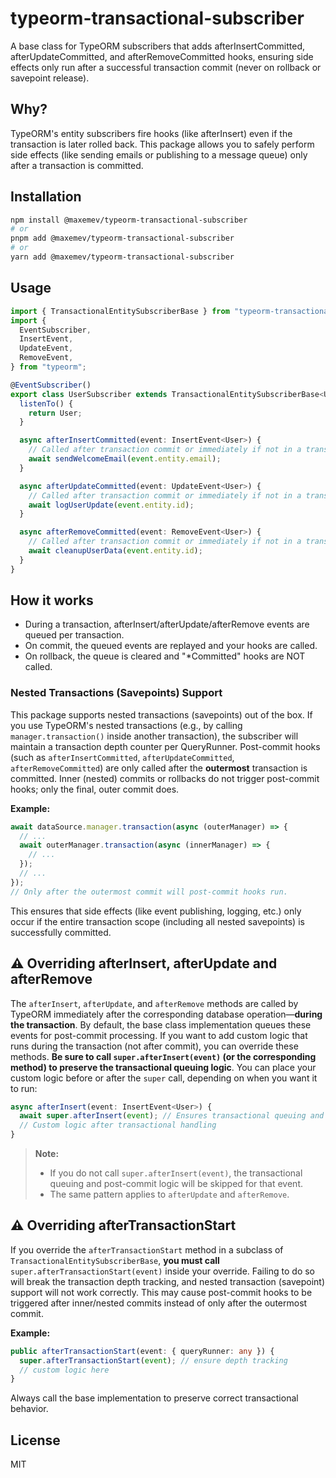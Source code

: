 # typeorm-transactional-subscriber

A base class for TypeORM subscribers that adds afterInsertCommitted, afterUpdateCommitted, and afterRemoveCommitted hooks, ensuring side effects only run after a successful transaction commit (never on rollback or savepoint release).

## Why?

TypeORM's entity subscribers fire hooks (like afterInsert) even if the transaction is later rolled back. This package allows you to safely perform side effects (like sending emails or publishing to a message queue) only after a transaction is committed.

## Installation

```sh
npm install @maxemev/typeorm-transactional-subscriber
# or
pnpm add @maxemev/typeorm-transactional-subscriber
# or
yarn add @maxemev/typeorm-transactional-subscriber
```

## Usage

```ts
import { TransactionalEntitySubscriberBase } from "typeorm-transactional-subscriber";
import {
  EventSubscriber,
  InsertEvent,
  UpdateEvent,
  RemoveEvent,
} from "typeorm";

@EventSubscriber()
export class UserSubscriber extends TransactionalEntitySubscriberBase<User> {
  listenTo() {
    return User;
  }

  async afterInsertCommitted(event: InsertEvent<User>) {
    // Called after transaction commit or immediately if not in a transaction
    await sendWelcomeEmail(event.entity.email);
  }

  async afterUpdateCommitted(event: UpdateEvent<User>) {
    // Called after transaction commit or immediately if not in a transaction
    await logUserUpdate(event.entity.id);
  }

  async afterRemoveCommitted(event: RemoveEvent<User>) {
    // Called after transaction commit or immediately if not in a transaction
    await cleanupUserData(event.entity.id);
  }
}
```

## How it works

- During a transaction, afterInsert/afterUpdate/afterRemove events are queued per transaction.
- On commit, the queued events are replayed and your hooks are called.
- On rollback, the queue is cleared and "\*Committed" hooks are NOT called.

### Nested Transactions (Savepoints) Support

This package supports nested transactions (savepoints) out of the box. If you use TypeORM's nested transactions (e.g., by calling `manager.transaction()` inside another transaction), the subscriber will maintain a transaction depth counter per QueryRunner. Post-commit hooks (such as `afterInsertCommitted`, `afterUpdateCommitted`, `afterRemoveCommitted`) are only called after the **outermost** transaction is committed. Inner (nested) commits or rollbacks do not trigger post-commit hooks; only the final, outer commit does.

**Example:**

```ts
await dataSource.manager.transaction(async (outerManager) => {
  // ...
  await outerManager.transaction(async (innerManager) => {
    // ...
  });
  // ...
});
// Only after the outermost commit will post-commit hooks run.
```

This ensures that side effects (like event publishing, logging, etc.) only occur if the entire transaction scope (including all nested savepoints) is successfully committed.

## ⚠️ Overriding afterInsert, afterUpdate and afterRemove

The `afterInsert`, `afterUpdate`, and `afterRemove` methods are called by TypeORM immediately after the corresponding database operation—**during the transaction**. By default, the base class implementation queues these events for post-commit processing. If you want to add custom logic that runs during the transaction (not after commit), you can override these methods. **Be sure to call `super.afterInsert(event)` (or the corresponding method) to preserve the transactional queuing logic**. You can place your custom logic before or after the `super` call, depending on when you want it to run:

```ts
async afterInsert(event: InsertEvent<User>) {
  await super.afterInsert(event); // Ensures transactional queuing and post-commit logic
  // Custom logic after transactional handling
}
```

> **Note:**
>
> - If you do not call `super.afterInsert(event)`, the transactional queuing and post-commit logic will be skipped for that event.
> - The same pattern applies to `afterUpdate` and `afterRemove`.

## ⚠️ Overriding afterTransactionStart

If you override the `afterTransactionStart` method in a subclass of `TransactionalEntitySubscriberBase`, **you must call** `super.afterTransactionStart(event)` inside your override. Failing to do so will break the transaction depth tracking, and nested transaction (savepoint) support will not work correctly. This may cause post-commit hooks to be triggered after inner/nested commits instead of only after the outermost commit.

**Example:**

```ts
public afterTransactionStart(event: { queryRunner: any }) {
  super.afterTransactionStart(event); // ensure depth tracking
  // custom logic here
}
```

Always call the base implementation to preserve correct transactional behavior.

## License

MIT
